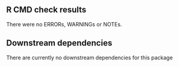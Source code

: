 ## R CMD check results
There were no ERRORs, WARNINGs or NOTEs. 

## Downstream dependencies
There are currently no downstream dependencies for this package